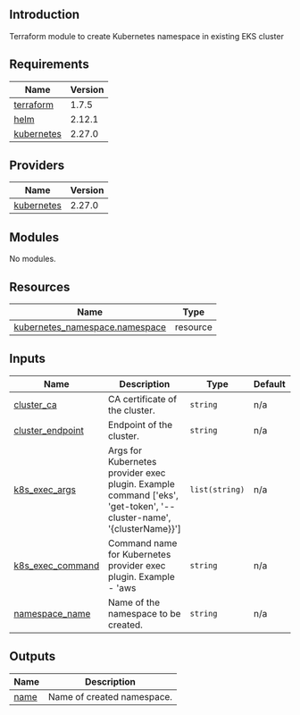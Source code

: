 ## Introduction
Terraform module to create  Kubernetes namespace in existing EKS cluster

<!-- BEGIN_TF_DOCS -->
## Requirements

| Name | Version |
|------|---------|
| <a name="requirement_terraform"></a> [terraform](#requirement\_terraform) | 1.7.5 |
| <a name="requirement_helm"></a> [helm](#requirement\_helm) | 2.12.1 |
| <a name="requirement_kubernetes"></a> [kubernetes](#requirement\_kubernetes) | 2.27.0 |

## Providers

| Name | Version |
|------|---------|
| <a name="provider_kubernetes"></a> [kubernetes](#provider\_kubernetes) | 2.27.0 |

## Modules

No modules.

## Resources

| Name | Type |
|------|------|
| [kubernetes_namespace.namespace](https://registry.terraform.io/providers/hashicorp/kubernetes/2.27.0/docs/resources/namespace) | resource |

## Inputs

| Name | Description | Type | Default | Required |
|------|-------------|------|---------|:--------:|
| <a name="input_cluster_ca"></a> [cluster\_ca](#input\_cluster\_ca) | CA certificate of the cluster. | `string` | n/a | yes |
| <a name="input_cluster_endpoint"></a> [cluster\_endpoint](#input\_cluster\_endpoint) | Endpoint of the cluster. | `string` | n/a | yes |
| <a name="input_k8s_exec_args"></a> [k8s\_exec\_args](#input\_k8s\_exec\_args) | Args for Kubernetes provider exec plugin. Example command ['eks', 'get-token', '--cluster-name', '{clusterName}}'] | `list(string)` | n/a | yes |
| <a name="input_k8s_exec_command"></a> [k8s\_exec\_command](#input\_k8s\_exec\_command) | Command name for Kubernetes provider exec plugin. Example - 'aws | `string` | n/a | yes |
| <a name="input_namespace_name"></a> [namespace\_name](#input\_namespace\_name) | Name of the namespace to be created. | `string` | n/a | yes |

## Outputs

| Name | Description |
|------|-------------|
| <a name="output_name"></a> [name](#output\_name) | Name of created namespace. |
<!-- END_TF_DOCS -->
